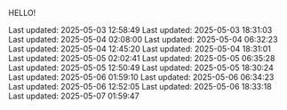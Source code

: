 HELLO!

Last updated: 2025-05-03 12:58:49
Last updated: 2025-05-03 18:31:03
Last updated: 2025-05-04 02:08:00
Last updated: 2025-05-04 06:32:23
Last updated: 2025-05-04 12:45:20
Last updated: 2025-05-04 18:31:01
Last updated: 2025-05-05 02:02:41
Last updated: 2025-05-05 06:35:28
Last updated: 2025-05-05 12:50:49
Last updated: 2025-05-05 18:30:24
Last updated: 2025-05-06 01:59:10
Last updated: 2025-05-06 06:34:23
Last updated: 2025-05-06 12:52:05
Last updated: 2025-05-06 18:33:18
Last updated: 2025-05-07 01:59:47
